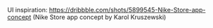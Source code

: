 UI inspiration: https://dribbble.com/shots/5899545-Nike-Store-app-concept (Nike Store app concept by Karol Kruszewski)
